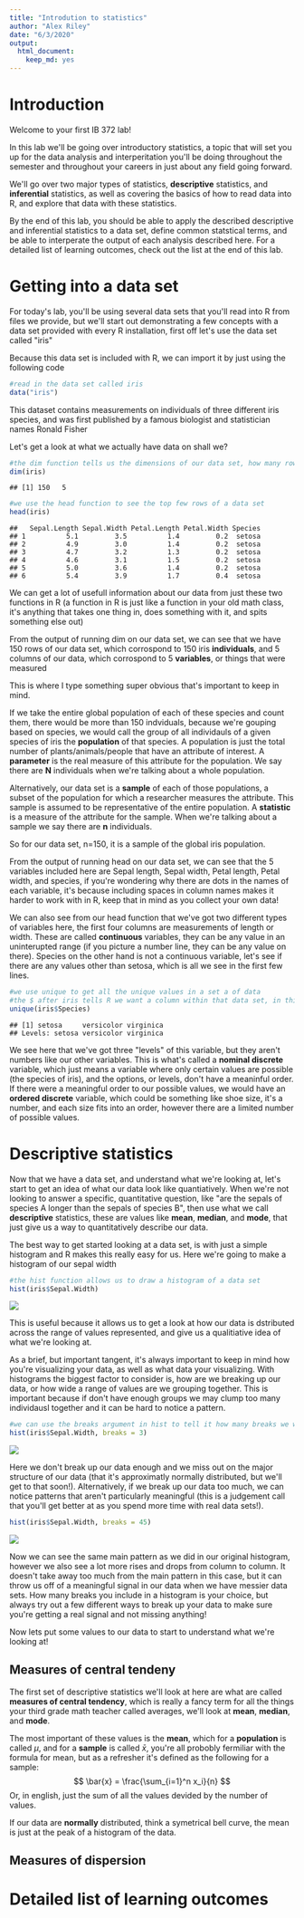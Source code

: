 ```yaml
---
title: "Introdution to statistics"
author: "Alex Riley"
date: "6/3/2020"
output: 
  html_document: 
    keep_md: yes
---
```




# Introduction

Welcome to your first IB 372 lab!  

In this lab we'll be going over introductory statistics, a topic that will set you up for the data analysis and interperitation you'll be doing throughout the semester and throughout your careers in just about any field going forward.  

We'll go over two major types of statistics, **descriptive** statistics, and **inferential** statistics, as well as covering the basics of how to read data into R, and explore that data with these statistics.  

By the end of this lab, you should be able to apply the described descriptive and inferential statistics to a data set, define common statstical terms, and be able to interperate the output of each analysis described here. For a detailed list of learning outcomes, check out the list at the end of this lab.

# Getting into a data set

For today's lab, you'll be using several data sets that you'll read into R from files we provide, but we'll start out demonstrating a few concepts with a data set provided with every R installation, first off let's use the data set called "iris"  

Because this data set is included with R, we can import it by just using the following code 


```r
#read in the data set called iris
data("iris")
```

This dataset contains measurements on individuals of three different iris species, and was first published by a famous biologist and statistician names Ronald Fisher

Let's get a look at what we actually have data on shall we?


```r
#the dim function tells us the dimensions of our data set, how many rows and columns of data we have
dim(iris)
```

```
## [1] 150   5
```

```r
#we use the head function to see the top few rows of a data set
head(iris)
```

```
##   Sepal.Length Sepal.Width Petal.Length Petal.Width Species
## 1          5.1         3.5          1.4         0.2  setosa
## 2          4.9         3.0          1.4         0.2  setosa
## 3          4.7         3.2          1.3         0.2  setosa
## 4          4.6         3.1          1.5         0.2  setosa
## 5          5.0         3.6          1.4         0.2  setosa
## 6          5.4         3.9          1.7         0.4  setosa
```

We can get a lot of usefull information about our data from just these two functions in R (a function in R is just like a function in your old math class, it's anything that takes one thing in, does something with it, and spits something else out)  

From the output of running dim on our data set, we can see that we have 150 rows of our data set, which corrospond to 150 iris **individuals**, and 5 columns of our data, which corrospond to 5 **variables**, or things that were measured  

This is where I type something super obvious that's important to keep in mind.  

If we take the entire global population of each of these species and count them, there would be more than 150 indviduals, because we're gouping based on species, we would call the group of all individauls of a given species of iris the **population** of that species. A population is just the total number of plants/animals/people that have an attribute of interest. A **parameter** is the real measure of this attribute for the population. We say there are **N** individuals when we're talking about a whole population.

Alternatively, our data set is a **sample** of each of those populations, a subset of the population for which a researcher measures the
attribute. This sample is assumed to be representative of the entire population. A **statistic** is a measure of the attribute for the sample. When we're talking about a sample we say there are **n** individuals.

So for our data set, n=150, it is a sample of the global iris population.

From the output of running head on our data set, we can see that the 5 variables included here are Sepal length, Sepal width, Petal length, Petal width, and species, if you're wondering why there are dots in the names of each variable, it's because including spaces in column names makes it harder to work with in R, keep that in mind as you collect your own data!

We can also see from our head function that we've got two different types of variables here, the first four columns are measurements of length or width. These are called **continuous** variables, they can be any value in an uninterupted range (if you picture a number line, they can be any value on there). Species on the other hand is not a continuous variable, let's see if there are any values other than setosa, which is all we see in the first few lines.


```r
#we use unique to get all the unique values in a set a of data
#the $ after iris tells R we want a column within that data set, in this case, species
unique(iris$Species)
```

```
## [1] setosa     versicolor virginica 
## Levels: setosa versicolor virginica
```

We see here that we've got three "levels" of this variable, but they aren't numbers like our other variables. This is what's called a **nominal discrete** variable, which just means a variable where only certain values are possible (the species of iris), and the options, or levels, don't have a meaninful order. If there were a meaningful order to our possible values, we would have an **ordered discrete** variable, which could be something like shoe size, it's a number, and each size fits into an order, however there are a limited number of possible values.

# Descriptive statistics

Now that we have a data set, and understand what we're looking at, let's start to get an idea of what our data look like quantiatively. When we're not looking to answer a specific, quantitative question, like "are the sepals of species A longer than the sepals of species B", then use what we call **descriptive** statistics, these are values like **mean**, **median**, and **mode**, that just give us a way to quantitatively describe our data.  

The best way to get started looking at a data set, is with just a simple histogram and R makes this really easy for us. Here we're going to make a histogram of our sepal width


```r
#the hist function allows us to draw a histogram of a data set
hist(iris$Sepal.Width)
```

![](introduction_to_statistics_files/figure-html/histogram-1.png)<!-- -->

This is useful because it allows us to get a look at how our data is dstributed across the range of values represented, and give us a qualitiative idea of what we're looking at.  

As a brief, but important tangent, it's always important to keep in mind how you're visualizing your data, as well as what data your visualizing. With histograms the biggest factor to consider is, how are we breaking up our data, or how wide a range of values are we grouping together. This is important because if don't have enough groups we may clump too many individausl together and it can be hard to notice a pattern.


```r
#we can use the breaks argument in hist to tell it how many breaks we want in our histogram
hist(iris$Sepal.Width, breaks = 3)
```

![](introduction_to_statistics_files/figure-html/notEnoughBreaks-1.png)<!-- -->

Here we don't break up our data enough and we miss out on the major structure of our data (that it's approximatly normally distributed, but we'll get to that soon!). Alternatively, if we break up our data too much, we can notice patterns that aren't particularly meaningful (this is a judgement call that you'll get better at as you spend more time with real data sets!).


```r
hist(iris$Sepal.Width, breaks = 45)
```

![](introduction_to_statistics_files/figure-html/tooManyBreaks-1.png)<!-- -->

Now we can see the same main pattern as we did in our original histogram, however we also see a lot more rises and drops from column to column. It doesn't take away too much from the main pattern in this case, but it can throw us off of a meaningful signal in our data when we have messier data sets. How many breaks you include in a histogram is your choice, but always try out a few different ways to break up your data to make sure you're getting a real signal and not missing anything!  

Now lets put some values to our data to start to understand what we're looking at!

## Measures of central tendeny

The first set of descriptive statistics we'll look at here are what are called **measures of central tendency**, which is really a fancy term for all the things your third grade math teacher called averages, we'll look at **mean**, **median**, and **mode**.

The most important of these values is the **mean**, which for a **population** is called $\mu$, and for a **sample** is called $\bar{x}$, you're all probobly fermiliar with the formula for mean, but as a refresher it's defined as the following for a sample:  
$$ \bar{x} = \frac{\sum_{i=1}^n x_i}{n} $$
Or, in english, just the sum of all the values devided by the number of values.

If our data are **normally** distributed, think a symetrical bell curve, the mean is just at the peak of a histogram of the data.




## Measures of dispersion


# Detailed list of learning outcomes
